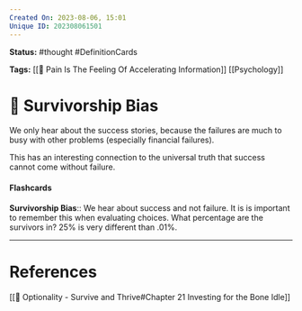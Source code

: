 ```yaml
---
Created On: 2023-08-06, 15:01
Unique ID: 202308061501
---
```

**Status:** #thought #DefinitionCards 

**Tags:** [[🤕 Pain Is The Feeling Of Accelerating Information]] [[Psychology]]

# 🥇 Survivorship Bias

We only hear about the success stories, because the failures are much to busy with other problems (especially financial failures). 

This has an interesting connection to the universal truth that success cannot come without failure.


#### Flashcards

**Survivorship Bias**:: We hear about success and not failure. It is is important to remember this when evaluating choices. What percentage are the survivors in? 25% is very different than .01%. 
<!--SR:!2023-09-14,28,270-->




---
# References
[[📗 Optionality - Survive and Thrive#Chapter 21 Investing for the Bone Idle]]

